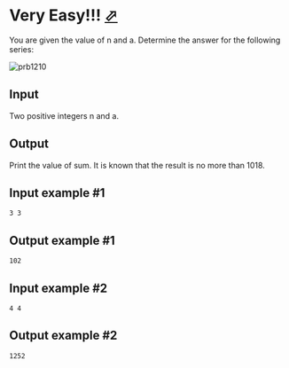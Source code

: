 # Very Easy!!! [⬀](https://www.e-olymp.com/en/problems/1210)
You are given the value of n and a. Determine the answer for the following series:

![prb1210](1283721632.JPG)

## Input
Two positive integers n and a.

## Output
Print the value of sum. It is known that the result is no more than 1018.

## Input example #1
```
3 3
```

## Output example #1
```
102
```

## Input example #2
```
4 4
```

## Output example #2
```
1252
```
